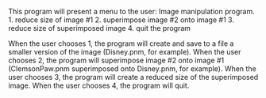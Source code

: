 This program will present a menu to the user:
       Image manipulation program.
       1. reduce size of image #1
       2. superimpose image #2 onto image #1
       3. reduce size of superimposed image
       4. quit the program


When the user chooses 1, the program will create and save to a file a smaller version of the image (Disney.pnm, for example).
When the user chooses 2, the program will superimpose image #2 onto image #1 (ClemsonPaw.pnm superimposed onto Disney.pnm, for example).
When the user chooses 3, the program will create a reduced size of the superimposed image.
When the user chooses 4, the program will quit.


